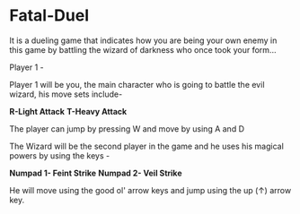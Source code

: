 # Fatal-Duel
It is a dueling game that indicates how you are being your own enemy in this game by battling the wizard of darkness who once took your form...

Player 1 -

Player 1 will be you, the main character who is going to battle the evil wizard, his move sets include-

**R-Light Attack**
**T-Heavy Attack**

The player can jump by pressing W and move by using A and D

The Wizard will be the second player in the game and he uses his magical powers by using the keys -

**Numpad 1- Feint Strike**
**Numpad 2- Veil Strike**

He will move using the good ol' arrow keys and jump using the up (↑) arrow key.
